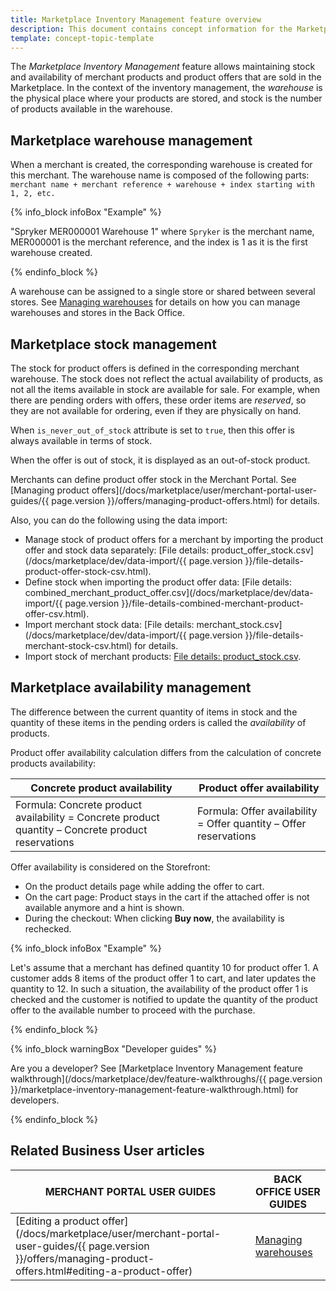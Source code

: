```yaml
---
title: Marketplace Inventory Management feature overview
description: This document contains concept information for the Marketplace Products feature.
template: concept-topic-template
---
```


The *Marketplace Inventory Management* feature allows maintaining stock and availability of merchant products and product offers that are sold in the Marketplace.
In the context of the inventory management, the *warehouse* is the physical place where your products are stored, and stock is the number of products available in the warehouse. 

## Marketplace warehouse management

When a merchant is created, the corresponding warehouse is created for this merchant. The warehouse name is composed of the following parts: `merchant name + merchant reference + warehouse + index starting with 1, 2, etc.`

{% info_block infoBox "Example" %}

"Spryker MER000001 Warehouse 1" where `Spryker` is the merchant name, MER000001 is the merchant reference, and the index is 1 as it is the first warehouse created.

{% endinfo_block %}

A warehouse can be assigned to a single store or shared between several stores. See [Managing warehouses](https://documentation.spryker.com/docs/managing-warehouses#managing-warehouses) for details on how you can manage warehouses and stores in the Back Office.

## Marketplace stock management
The stock for product offers is defined in the corresponding merchant warehouse. The stock does not reflect the actual availability of products, as not all the items available in stock are available for sale. For example, when there are pending orders with offers, these order items are *reserved*, so they are not available for ordering, even if they are physically on hand. 

When `is_never_out_of_stock` attribute is set to `true`, then this offer is always available in terms of stock.

When the offer is out of stock, it is displayed as an out-of-stock product.

Merchants can define product offer stock in the Merchant Portal. See [Managing product offers](/docs/marketplace/user/merchant-portal-user-guides/{{ page.version }}/offers/managing-product-offers.html) for details.

Also, you can do the following using the data import:

- Manage stock of product offers for a merchant by importing the product offer and stock data separately: [File details: product_offer_stock.csv](/docs/marketplace/dev/data-import/{{ page.version }}/file-details-product-offer-stock-csv.html).
-  Define stock when importing the product offer data: [File details: combined_merchant_product_offer.csv](/docs/marketplace/dev/data-import/{{ page.version }}/file-details-combined-merchant-product-offer-csv.html).
-  Import merchant stock data: [File details: merchant_stock.csv](/docs/marketplace/dev/data-import/{{ page.version }}/file-details-merchant-stock-csv.html) for details.
-  Import stock of merchant products: [File details: product_stock.csv](https://documentation.spryker.com/docs/file-details-product-stockcsv).

## Marketplace availability management 

The difference between the current quantity of items in stock and the quantity of these items in the pending orders is called the *availability* of products.

Product offer availability calculation differs from the calculation of concrete products availability:

| Concrete product availability   | Product offer availability   |
| --------------------- | ------------------------ |
| Formula: Concrete product availability = Concrete product quantity – Concrete product reservations | Formula: Offer availability = Offer quantity – Offer reservations |

Offer availability is considered on the Storefront: 

* On the product details page while adding the offer to cart.
* On the cart page: Product stays in the cart if the attached offer is not available anymore and a hint is shown.
* During the checkout: When clicking **Buy now**, the availability is rechecked.

{% info_block infoBox "Example" %}

Let's assume that a merchant has defined quantity 10 for product offer 1. A customer adds 8 items of the product offer 1 to cart, and later updates the quantity to 12. In such a situation, the availability of the product offer 1 is checked and the customer is notified to update the quantity of the product offer to the available number to proceed with the purchase. 

{% endinfo_block %}

{% info_block warningBox "Developer guides" %}

Are you a developer? See [Marketplace Inventory Management feature walkthrough](/docs/marketplace/dev/feature-walkthroughs/{{ page.version }}/marketplace-inventory-management-feature-walkthrough.html) for developers.

{% endinfo_block %}


## Related Business User articles

| MERCHANT PORTAL USER GUIDES | BACK OFFICE USER GUIDES |
| --------------------------- | ----------------------- |
| [Editing a product offer](/docs/marketplace/user/merchant-portal-user-guides/{{ page.version }}/offers/managing-product-offers.html#editing-a-product-offer)                            | [Managing warehouses](https://documentation.spryker.com/docs/managing-warehouses) <!--- UPDATE LINK-->                        |


